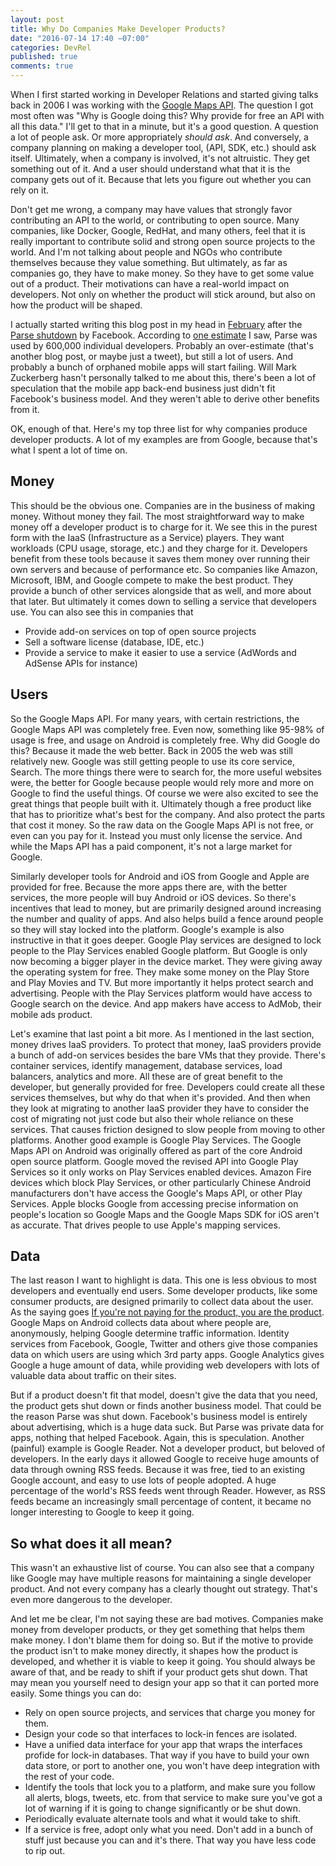 ```yaml
---
layout: post
title: Why Do Companies Make Developer Products?
date: "2016-07-14 17:40 −07:00"
categories: DevRel
published: true
comments: true
---
```


When I first started working in Developer Relations and started giving talks back in 2006 I was working with the [Google Maps API](https://developers.google.com/maps). The question I got most often was "Why is Google doing this? Why provide for free an API with all this data." I'll get to that in a minute, but it's a good question. A question a lot of people ask. Or more appropriately *should ask*. And conversely, a company planning on making a developer tool, (API, SDK, etc.) should ask itself. Ultimately, when a company is involved, it's not altruistic. They get something out of it. And a user should understand what that it is the company gets out of it. Because that lets you figure out whether you can rely on it. 

Don't get me wrong, a company may have values that strongly favor contributing an API to the world, or contributing to open source. Many companies, like Docker, Google, RedHat, and many others, feel that it is really important to contribute solid and strong open source projects to the world. And I'm not talking about people and NGOs who contribute themselves because they value something. But ultimately, as far as companies go, they have to make money. So they have to get some value out of a product. Their motivations can have a real-world impact on developers. Not only on whether the product will stick around, but also on how the product will be shaped.

I actually started writing this blog post in my head in [February](https://manomarks.net/2016/02/11/location-tracker-dockerized.html) after the [Parse shutdown](http://blog.parse.com/announcements/moving-on/) by Facebook. According to [one estimate](http://thenextweb.com/opinion/2016/02/10/facebooks-parse-may-be-shutting-down-but-that-means-it-can-grow-bigger-than-ever/) I saw, Parse was used by 600,000 individual developers. Probably an over-estimate (that's another blog post, or maybe just a tweet), but still a lot of users. And probably a bunch of orphaned mobile apps will start failing. Will Mark Zuckerberg hasn't personally talked to me about this, there's been a lot of speculation that the mobile app back-end business just didn't fit Facebook's business model. And they weren't able to derive other benefits from it.

OK, enough of that. Here's my top three list for why companies produce developer products. A lot of my examples are from Google, because that's what I spent a lot of time on.

## Money

This should be the obvious one. Companies are in the business of making money. Without money they fail. The most straightforward way to make money off a developer product is to charge for it. We see this in the purest form with the IaaS (Infrastructure as a Service) players. They want workloads (CPU usage, storage, etc.) and they charge for it. Developers benefit from these tools because it saves them money over running their own servers and because of performance etc. So companies like Amazon, Microsoft, IBM, and Google compete to make the best product. They provide a bunch of other services alongside that as well, and more about that later. But ultimately it comes down to selling a service that developers use. You can also see this in companies that 

* Provide add-on services on top of open source projects
* Sell a software license (database, IDE, etc.)
* Provide a service to make it easier to use a service (AdWords and AdSense APIs for instance)

## Users

So the Google Maps API. For many years, with certain restrictions, the Google Maps API was completely free. Even now, something like 95-98% of usage is free, and usage on Android is completely free. Why did Google do this? Because it made the web better. Back in 2005 the web was still relatively new. Google was still getting people to use its core service, Search. The more things there were to search for, the more useful websites were, the better for Google because people would rely more and more on Google to find the useful things. Of course we were also excited to see the great things that people built with it. Ultimately though a free product like that has to prioritize what's best for the company. And also protect the parts that cost it money. So the raw data on the Google Maps API is not free, or even can you pay for it. Instead you must only license the service. And while the Maps API has a paid component, it's not a large market for Google.

Similarly developer tools for Android and iOS from Google and Apple are provided for free. Because the more apps there are, with the better services, the more people will buy Android or iOS devices. So there's incentives that lead to money, but are primarily designed around increasing the number and quality of apps. And also helps build a fence around people so they will stay locked into the platform. Google's example is also instructive in that it goes deeper. Google Play services are designed to lock people to the Play Services enabled Google platform. But Google is only now becoming a bigger player in the device market. They were giving away the operating system for free. They make some money on the Play Store and Play Movies and TV. But more importantly it helps protect search and advertising. People with the Play Services platform would have access to Google search on the device. And app makers have access to AdMob, their mobile ads product.

Let's examine that last point a bit more. As I mentioned in the last section, money drives IaaS providers. To protect that money, IaaS providers provide a bunch of add-on services besides the bare VMs that they provide. There's container services, identify management, database services, load balancers, analytics and more. All these are of great benefit to the developer, but generally provided for free. Developers could create all these services themselves, but why do that when it's provided. And then when they look at migrating to another IaaS provider they have to consider the cost of migrating not just code but also their whole reliance on these services. That causes friction designed to slow people from moving to other platforms. Another good example is Google Play Services. The Google Maps API on Android was originally offered as part of the core Android open source platform. Google moved the revised API into Google Play Services so it only works on Play Services enabled devices. Amazon Fire devices which block Play Services, or other particularly Chinese Android manufacturers don't have access the Google's Maps API, or other Play Services. Apple blocks Google from accessing precise information on people's location so Google Maps and the Google Maps SDK for iOS aren't as accurate. That drives people to use Apple's mapping services.

## Data

The last reason I want to highlight is data. This one is less obvious to most developers and eventually end users. Some developer products, like some consumer products, are designed primarily to collect data about the user. As the saying goes [If you're not paying for the product, you are the product](http://www.metafilter.com/95152/Userdriven-discontent#3256046). Google Maps on Android collects data about where people are, anonymously, helping Google determine traffic information. Identity services from Facebook, Google, Twitter and others give those companies data on which users are using which 3rd party apps. Google Analytics gives Google a huge amount of data, while providing web developers with lots of valuable data about traffic on their sites.

But if a product doesn't fit that model, doesn't give the data that you need, the product gets shut down or finds another business model. That could be the reason Parse was shut down. Facebook's business model is entirely about advertising, which is a huge data suck. But Parse was private data for apps, nothing that helped Facebook. Again, this is speculation. Another (painful) example is Google Reader. Not a developer product, but beloved of developers. In the early days it allowed Google to receive huge amounts of data through owning RSS feeds. Because it was free, tied to an existing Google account, and easy to use lots of people adopted. A huge percentage of the world's RSS feeds went through Reader. However, as RSS feeds became an increasingly small percentage of content, it became no longer interesting to Google to keep it going.

## So what does it all mean?
This wasn't an exhaustive list of course. You can also see that a company like Google may have multiple reasons for maintaining a single developer product. And not every company has a clearly thought out strategy. That's even more dangerous to the developer. 

And let me be clear, I'm not saying these are bad motives. Companies make money from developer products, or they get something that helps them make money. I don't blame them for doing so. But if the motive to provide the product isn't to make money directly, it shapes how the product is developed, and whether it is viable to keep it going. You should always be aware of that, and be ready to shift if your product gets shut down. That may mean you yourself need to design your app so that it can ported more easily. Some things you can do:

* Rely on open source projects, and services that charge you money for them.
* Design your code so that interfaces to lock-in fences are isolated.
* Have a unified data interface for your app that wraps the interfaces profide for lock-in databases. That way if you have to build your own data store, or port to another one, you won't have deep integration with the rest of your code.
* Identify the tools that lock you to a platform, and make sure you follow all alerts, blogs, tweets, etc. from that service to make sure you've got a lot of warning if it is going to change significantly or be shut down.
* Periodically evaluate alternate tools and what it would take to shift.
* If a service is free, adopt only what you need. Don't add in a bunch of stuff just because you can and it's there. That way you have less code to rip out.
